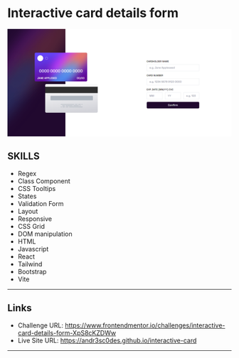 # Interactive card details form

![Interactive card details form](./results/desktop.png)

## SKILLS

- Regex
- Class Component
- CSS Tooltips
- States
- Validation Form
- Layout
- Responsive
- CSS Grid
- DOM manipulation
- HTML
- Javascript
- React
- Tailwind
- Bootstrap
- Vite

---
## Links

- Challenge URL: https://www.frontendmentor.io/challenges/interactive-card-details-form-XpS8cKZDWw
- Live Site URL: https://andr3sc0des.github.io/interactive-card

---